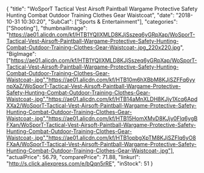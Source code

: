 {
	"title": "WoSporT Tactical Vest Airsoft Paintball Wargame Protective Safety Hunting Combat Outdoor Training Clothes Gear Waistcoat",
	"date": "2018-10-31 10:30:20",
	"SubCat": ["Sports & Entertainment"],
	"categories": ["Shooting"],
	"thumbnailImage": "https://ae01.alicdn.com/kf/HTB1YQIlXMLD8KJjSszeq6yGRpXap/WoSporT-Tactical-Vest-Airsoft-Paintball-Wargame-Protective-Safety-Hunting-Combat-Outdoor-Training-Clothes-Gear-Waistcoat-.jpg_220x220.jpg",
	"BigImage": ["https://ae01.alicdn.com/kf/HTB1YQIlXMLD8KJjSszeq6yGRpXap/WoSporT-Tactical-Vest-Airsoft-Paintball-Wargame-Protective-Safety-Hunting-Combat-Outdoor-Training-Clothes-Gear-Waistcoat-.jpg","https://ae01.alicdn.com/kf/HTB10m6hXBbM8KJjSZFFq6yynpXaZ/WoSporT-Tactical-Vest-Airsoft-Paintball-Wargame-Protective-Safety-Hunting-Combat-Outdoor-Training-Clothes-Gear-Waistcoat-.jpg","https://ae01.alicdn.com/kf/HTB14aMnXLDH8KJjy1Xcq6ApdXXa2/WoSporT-Tactical-Vest-Airsoft-Paintball-Wargame-Protective-Safety-Hunting-Combat-Outdoor-Training-Clothes-Gear-Waistcoat-.jpg","https://ae01.alicdn.com/kf/HTB15HomXMvD8KJjy0Flq6ygBFXan/WoSporT-Tactical-Vest-Airsoft-Paintball-Wargame-Protective-Safety-Hunting-Combat-Outdoor-Training-Clothes-Gear-Waistcoat-.jpg","https://ae01.alicdn.com/kf/HTB1opbgXpTM8KJjSZFlq6yO8FXaA/WoSporT-Tactical-Vest-Airsoft-Paintball-Wargame-Protective-Safety-Hunting-Combat-Outdoor-Training-Clothes-Gear-Waistcoat-.jpg"],
	"actualPrice": 56.79,
	"comparePrice": 71.88,
	"linkurl": "http://s.click.aliexpress.com/e/bQqn5rRE",
	"inStock": 51
}
